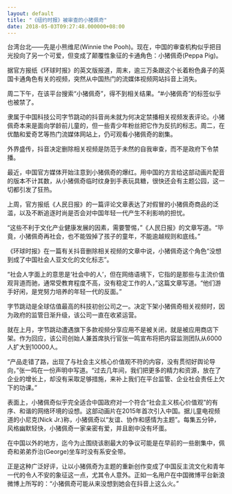 ```yaml
---
layout: default
title: "《纽约时报》被审查的小猪佩奇"
date: 2018-05-03T09:27:48.000000+08:00
---
```


台湾台北——先是小熊维尼(Winnie the Pooh)。现在，中国的审查机构似乎把目光投向了另一个可爱，但变成了颠覆性象征的卡通角色：小猪佩奇(Peppa Pig)。

据官方报纸《环球时报》的英文版报道，周末，逾三万条跟这个长着粉色鼻子的英国卡通角色有关的视频，突然从中国热门的流媒体视频网站抖音上消失。

周二下午，在该平台搜索“小猪佩奇”，得不到相关结果。“#小猪佩奇”的标签似乎也被禁了。

隶属于中国科技公司字节跳动的抖音尚未就为何决定禁播相关视频发表评论。小猪佩奇本来是面向学龄前儿童的，但一些青少年粉丝把它作为反抗的标志。周二，在优酷和爱奇艺等热门流媒体网站上，仍可观看小猪佩奇的剧集。

外界盛传，抖音决定删除相关视频是防范于未然的自我审查，而不是政府下令禁播。

最近，中国官方媒体开始注意到小猪佩奇的爆红。用中国的方言给这部动画片配音的版本不计其数，从小猪佩奇临时纹身到手表玩具糖，很快还会有主题公园，这一切都引发了狂热。

上周，官方报纸《人民日报》的一篇评论文章表达了对假冒的小猪佩奇商品的泛滥，以及不断追逐时尚是否会对中国年轻一代产生不利影响的担忧。

“这些不利于文化产业健康发展的因素，需要警惕，”《人民日报》的文章写道。“毕竟，小猪佩奇再社会，也不能毁掉了孩子的童年，不能逾越规则和底线。”

《环球时报》在一篇有关抖音删除相关视频的文章中说，小猪佩奇这个角色“没想到成了中国社会人亚文化的文化标志”。

“社会人字面上的意思是‘社会中的人’，但在网络语境下，它指的是那些与主流价值观背道而驰，通常受教育程度不高，没有稳定工作的人，”这篇文章写道。“他们游手好闲，是党努力培养的年轻一代的反面。”

字节跳动是全球估值最高的科技初创公司之一。决定下架小猪佩奇相关视频时，因为政府的监管日渐升级，该公司一直在收紧运营。

就在上月，字节跳动遭遇旗下多款视频分享应用不是被关闭，就是被应用商店下架。作为回应，该公司创始人兼首席执行官张一鸣宣布将把内容监测团队从6000人扩大到10000人。

“产品走错了路，出现了与社会主义核心价值观不符的内容，没有贯彻好舆论导向，”张一鸣在一份声明中写道。“过去几年间，我们把更多的精力和资源，放在了企业的增长上，却没有采取足够措施，来补上我们在平台监管、企业社会责任上欠下的功课。”

表面上，小猪佩奇似乎完全适合中国政府对一个符合“社会主义核心价值观”的有序、和谐的网络环境的设想。这部动画片在2015年首次引入中国。据儿童电视频道的小尼克(Nick Jr.)称，小猪佩奇以“友谊、协作和感情为主题”。每集五分钟，风格幽默轻快，小猪佩奇一家亲密有爱，并且剧中没有坏蛋。

在中国以外的地方，迄今为止围绕该剧最大的争议可能是在早前的一些剧集中，佩奇和弟弟乔治(George)坐车时没有系安全带。

正是这种广泛好评，让以小猪佩奇为主题的重新创作变成了中国反主流文化和青年一代的令人不安的象征这一点，尤其令人意外。正如一名用户在中国微博平台新浪微博上所写的：“小猪佩奇可能从来没想到她会在抖音上这么火。”

